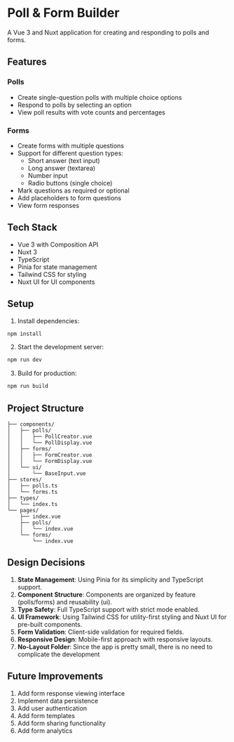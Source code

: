 # Poll & Form Builder

A Vue 3 and Nuxt application for creating and responding to polls and forms.

## Features

### Polls
- Create single-question polls with multiple choice options
- Respond to polls by selecting an option
- View poll results with vote counts and percentages

### Forms
- Create forms with multiple questions
- Support for different question types:
  - Short answer (text input)
  - Long answer (textarea)
  - Number input
  - Radio buttons (single choice)
- Mark questions as required or optional
- Add placeholders to form questions
- View form responses

## Tech Stack

- Vue 3 with Composition API
- Nuxt 3
- TypeScript
- Pinia for state management
- Tailwind CSS for styling
- Nuxt UI for UI components

## Setup

1. Install dependencies:
```bash
npm install
```

2. Start the development server:
```bash
npm run dev
```

3. Build for production:
```bash
npm run build
```

## Project Structure

```
├── components/
│   ├── polls/
│   │   ├── PollCreator.vue
│   │   └── PollDisplay.vue
│   ├── forms/
│   │   ├── FormCreator.vue
│   │   └── FormDisplay.vue
│   └── ui/
│       └── BaseInput.vue
├── stores/
│   ├── polls.ts
│   └── forms.ts
├── types/
│   └── index.ts
└── pages/
    ├── index.vue
    ├── polls/
    │   └── index.vue
    └── forms/
        └── index.vue
```

## Design Decisions

1. **State Management**: Using Pinia for its simplicity and TypeScript support.
2. **Component Structure**: Components are organized by feature (polls/forms) and reusability (ui).
3. **Type Safety**: Full TypeScript support with strict mode enabled.
4. **UI Framework**: Using Tailwind CSS for utility-first styling and Nuxt UI for pre-built components.
5. **Form Validation**: Client-side validation for required fields.
6. **Responsive Design**: Mobile-first approach with responsive layouts.
7. **No-Layout Folder**: Since the app is pretty small, there is no need to complicate the development

## Future Improvements

1. Add form response viewing interface
2. Implement data persistence
3. Add user authentication
4. Add form templates
5. Add form sharing functionality
6. Add form analytics
